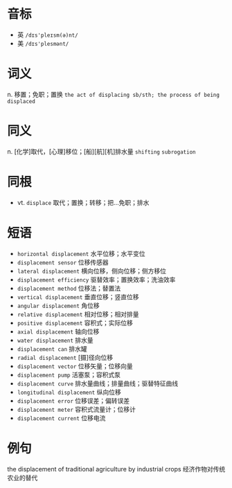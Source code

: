 # 音标

- 英 `/dɪs'pleɪsm(ə)nt/`
- 美 `/dɪs'plesmənt/`

# 词义

n. 移置；免职；置换
`the act of displacing sb/sth; the process of being displaced`

# 同义

n. [化学]取代，[心理]移位；[船][航][机]排水量
`shifting` `subrogation`

# 同根

- vt. `displace` 取代；置换；转移；把…免职；排水

# 短语

- `horizontal displacement` 水平位移；水平变位
- `displacement sensor` 位移传感器
- `lateral displacement` 横向位移，侧向位移；侧方移位
- `displacement efficiency` 驱替效率；置换效率；洗油效率
- `displacement method` 位移法；替置法
- `vertical displacement` 垂直位移；竖直位移
- `angular displacement` 角位移
- `relative displacement` 相对位移；相对排量
- `positive displacement` 容积式；实际位移
- `axial displacement` 轴向位移
- `water displacement` 排水量
- `displacement can` 排水罐
- `radial displacement` [摄]径向位移
- `displacement vector` 位移矢量；位移向量
- `displacement pump` 活塞泵；容积式泵
- `displacement curve` 排水量曲线；排量曲线；驱替特征曲线
- `longitudinal displacement` 纵向位移
- `displacement error` 位移误差；偏转误差
- `displacement meter` 容积式流量计；位移计
- `displacement current` 位移电流

# 例句

the displacement of traditional agriculture by industrial crops
经济作物对传统农业的替代


